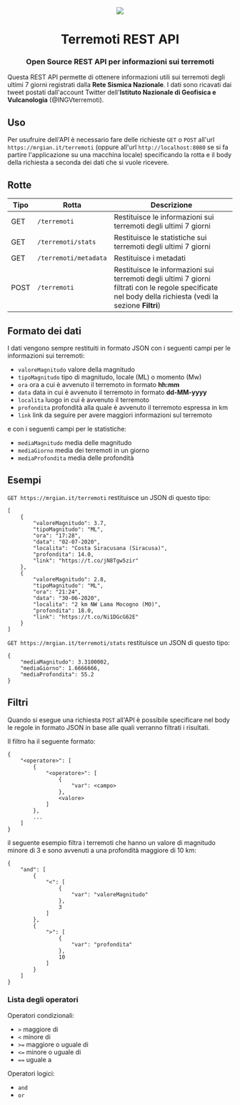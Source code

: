 <p align="center"><img src="https://github.com/mrgian/progetto-oop/raw/master/images/icons/icon.png"></p>
<h1 align="center">Terremoti REST API</h1>
<h3 align="center">
Open Source REST API per informazioni sui terremoti
</h3>

Questa REST API permette di ottenere informazioni utili sui terremoti degli ultimi 7 giorni registrati dalla **Rete Sismica Nazionale**.
I dati sono ricavati dai tweet postati dall'account Twitter dell'**Istituto Nazionale di Geofisica e Vulcanologia** (@INGVterremoti).


## Uso

Per usufruire dell'API è necessario fare delle richieste `GET` o `POST` all'url `https://mrgian.it/terremoti` (oppure all'url `http://localhost:8080` se si fa partire l'applicazione su una macchina locale) specificando la rotta e il body della richiesta a seconda dei dati che si vuole ricevere.

## Rotte

|Tipo|Rotta                  |Descrizione|
|----|-----------------------|-----------|
|GET |`/terremoti`           |Restituisce le informazioni sui terremoti degli ultimi 7 giorni|
|GET |`/terremoti/stats`     |Restituisce le statistiche sui terremoti degli ultimi 7 giorni|
|GET |`/terremoti/metadata`  |Restituisce i metadati|
|POST|`/terremoti`           |Restituisce le informazioni sui terremoti degli ultimi 7 giorni filtrati con le regole specificate nel body della richiesta (vedi la sezione **Filtri**)|


## Formato dei dati

I dati vengono sempre restituiti in formato JSON con i seguenti campi per le informazioni sui terremoti:

- `valoreMagnitudo` valore della magnitudo
- `tipoMagnitudo` tipo di magnitudo, locale (ML) o momento (Mw)
- `ora` ora a cui è avvenuto il terremoto in formato **hh:mm**
- `data` data in cui è avvenuto il terremoto in formato **dd-MM-yyyy**
- `localita` luogo in cui è avvenuto il terremoto
- `profondita` profondità alla quale è avvenuto il terremoto espressa in km
- `link` link da seguire per avere maggiori informazioni sul terremoto

e con i seguenti campi per le statistiche:

- `mediaMagnitudo` media delle magnitudo
- `mediaGiorno` media dei terremoti in un giorno
- `mediaProfondita` media delle profondità


## Esempi

`GET https://mrgian.it/terremoti` restituisce un JSON di questo tipo:
```
[
	{
		"valoreMagnitudo": 3.7,
		"tipoMagnitudo": "ML",
		"ora": "17:28",
		"data": "02-07-2020",
		"localita": "Costa Siracusana (Siracusa)",
		"profondita": 14.0,
		"link": "https://t.co/jN8Tgw5zir"
	},
	{
		"valoreMagnitudo": 2.8,
		"tipoMagnitudo": "ML",
		"ora": "21:24",
		"data": "30-06-2020",
		"localita": "2 km NW Lama Mocogno (MO)",
		"profondita": 18.0,
		"link": "https://t.co/Ni1DGcG62E"
	}
]
```
`GET https://mrgian.it/terremoti/stats` restituisce un JSON di questo tipo:
```
{
	"mediaMagnitudo": 3.3100002,
	"mediaGiorno": 1.6666666,
	"mediaProfondita": 55.2
}
```

## Filtri

Quando si esegue una richiesta `POST` all'API è possibile specificare nel body le regole in formato JSON in base alle quali verranno filtrati i risultati.

Il filtro ha il seguente formato:

```
{
    "<operatore>": [
        {
            "<operatore>": [
                {
                    "var": <campo>
                },
                <valore>
            ]
        },
        ...
    ]
}
```

il seguente esempio filtra i terremoti che hanno un valore di magnitudo minore di 3 e sono avvenuti a una profondità maggiore di 10 km:

```
{
    "and": [
        {
            "<": [
                {
                    "var": "valoreMagnitudo"
                },
                3
            ]
        },
        {
            ">": [
                {
                    "var": "profondita"
                },
                10
            ]
        }
    ]
}
```

### Lista degli operatori

Operatori condizionali:
- `>` maggiore di
- `<` minore di
- `>=` maggiore o uguale di
- `<=` minore o uguale di
- `==` uguale a

Operatori logici:
- `and`
- `or`
